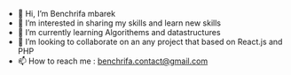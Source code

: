 - 👋 Hi, I’m Benchrifa mbarek
- 👀 I’m interested in sharing my skills and learn new skills
- 🌱 I’m currently learning Algorithems and datastructures
- 💞️ I’m looking to collaborate on an any project that based on React.js and PHP
- 📫 How to reach me : benchrifa.contact@gmail.com

<!---
benchrifaM/benchrifaM is a ✨ special ✨ repository because its `README.md` (this file) appears on your GitHub profile.
You can click the Preview link to take a look at your changes.
--->
